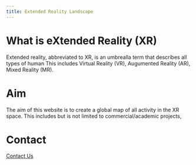 ```yaml
---
title: Extended Reality Landscape
---
```



# What is eXtended Reality (XR)

Extended reality, abbreviated to XR, is an umbrealla term that describes all types of human
This includes Virtual Reality (VR), Augumented Reality (AR), Mixed Reality (MR).


# Aim

The aim of this website is to create a global map of all activity in the XR space. This includes but is not limited to commercial/academic projects, 



# Contact

[Contact Us](mailto:hello@extendedrealitylandscape.com)
